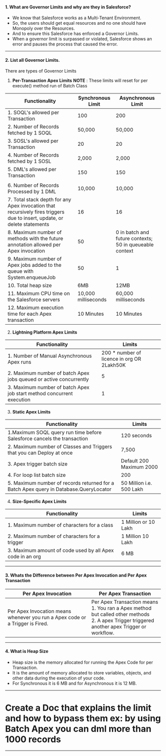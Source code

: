 #### 1. What are Governor Limits and why are they in Salesforce?
- We know that Salesforce works as a Multi-Tenant Environment.
- So, the users should get equal resources and no one should have Monopoly over the Resources.
- And to ensure this Salesforce has enforced a Governor Limits.
- When a governor limit is surpassed or violated, Salesforce shows an error and pauses the process that caused the error.
___
#### 2. List all Governor Limits.
There are types of Governor Limits
1. **Per-Transaction Apex Limits** 
**NOTE** : These limits will reset for per execute() method run of Batch Class

|Functionality|Synchronous Limit|Asynchronous Limit|
|---|---|---|
|1. SOQL's allowed per Transaction|100|200|
|2. Number of Records fetched by 1 SOQL|50,000|50,000|
|3. SOSL's allowed per Transaction|20|20|
|4. Number of Records fetched by 1 SOSL|2,000|2,000|
|5. DML's allowed per Transaction|150|150|
||||
|6. Number of Records Processed by 1 DML|10,000|10,000|
|7. Total stack depth for any Apex invocation that recursively fires triggers due to insert, update, or delete statements|16|16|
|8. Maximum number of methods with the future annotation allowed per Apex invocation|50|0 in batch and future contexts; 50 in queueable context|
|9. Maximum number of Apex jobs added to the queue with System.enqueueJob|50|1|
|10. Total heap size|6MB|12MB|
|11. Maximum CPU time on the Salesforce servers|10,000 milliseconds|60,000 milliseconds|
|12. Maximum execution time for each Apex transaction|10 Minutes|10 Minutes|

2. **Lightning Platform Apex Limits**

| Functionality                                                         | Limits                                     |
| --------------------------------------------------------------------- | ------------------------------------------ |
| 1. Number of Manual Asynchronous Apex runs                            | 200 * number of licence in org OR 2Lakh50K |
| 2. Maximum number of batch Apex jobs queued or active concurrently    | 5                                          |
| 3. Maximum number of batch Apex job start method concurrent execution | 1                                          |

3. **Static Apex Limits**

|Functionality|Limits|
|---|---|
|1.Maximum SOQL query run time before Salesforce cancels the transaction|120 seconds|
|2. Maximum number of Classes and Triggers that you can Deploy at once|7,500|
|3. Apex trigger batch size|Default 200 Maximum 2000|
|4. For loop list batch size|200|
|5. Maximum number of records returned for a Batch Apex query in Database.QueryLocator|50 Million i.e. 500 Lakh|

4. **Size-Specific Apex Limits**

|Functionality|Limits|
|---|---|
|1. Maximum number of characters for a class|1 Million or 10 Lakh|
|2. Maximum number of characters for a trigger|1 Million 10 Lakh|
|3. Maximum amount of code used by all Apex code in an org|6 MB|

____
#### 3. Whats the Difference between Per Apex Invocation and Per Apex Transaction

| Per Apex Invocation                                                           | Per Apex Transaction                                                                                                                                |
| ----------------------------------------------------------------------------- | --------------------------------------------------------------------------------------------------------------------------------------------------- |
| Per Apex Invocation means whenever you run a Apex code or a Trigger is Fired. | Per Apex Transaction means <br/>1. You ran a Apex method but called other methods<br/>2. A apex Trigger triggered another apex Trigger or workflow. |

____
#### 4. What is Heap Size
- Heap size is the memory allocated for running the Apex Code for per Transaction.
- It is the amount of memory allocated to store variables, objects, and other data during the execution of your code.
- For Synchronous it is 6 MB and for Asynchronous it is 12 MB.
___
# Create a Doc that explains the limit and how to bypass them ex: by using Batch Apex you can dml more than 1000 records
____
